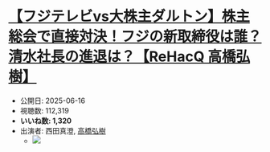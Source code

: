 # [【フジテレビvs大株主ダルトン】株主総会で直接対決！フジの新取締役は誰？清水社長の進退は？【ReHacQ 高橋弘樹】](https://www.youtube.com/watch?v=n9ccCtYe018)
-   公開日: 2025-06-16
-   視聴数: 112,319
-   **いいね数: 1,320**
-   出演者: 西田真澄, [高橋弘樹](/rehacq_fan/people/高橋弘樹 "wikilink")
    - [![](https://img.youtube.com/vi/n9ccCtYe018/hqdefault.jpg)](https://www.youtube.com/watch?v=n9ccCtYe018)
